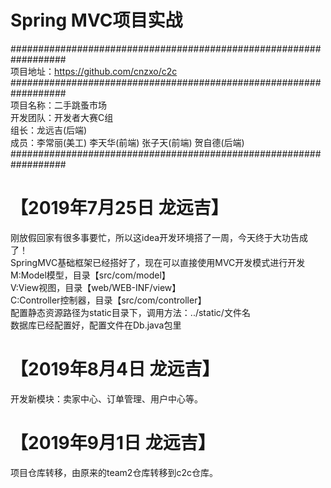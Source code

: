 #   Spring MVC项目实战

##################################################################<br>
项目地址：https://github.com/cnzxo/c2c<br>
##################################################################<br>
项目名称：二手跳蚤市场<br>
开发团队：开发者大赛C组<br>
组长：龙远吉(后端)<br>
成员：李常丽(美工) 李天华(前端) 张子天(前端) 贺自德(后端)<br>
##################################################################<br>

#	【2019年7月25日 龙远吉】
刚放假回家有很多事要忙，所以这idea开发环境搭了一周，今天终于大功告成了！<br>
SpringMVC基础框架已经搭好了，现在可以直接使用MVC开发模式进行开发<br>
M:Model模型，目录【src/com/model】<br>
V:View视图，目录【web/WEB-INF/view】<br>
C:Controller控制器，目录【src/com/controller】<br>
配置静态资源路径为static目录下，调用方法：../static/文件名<br>
数据库已经配置好，配置文件在Db.java包里<br>

# 【2019年8月4日 龙远吉】
开发新模块：卖家中心、订单管理、用户中心等。

# 【2019年9月1日 龙远吉】
项目仓库转移，由原来的team2仓库转移到c2c仓库。
